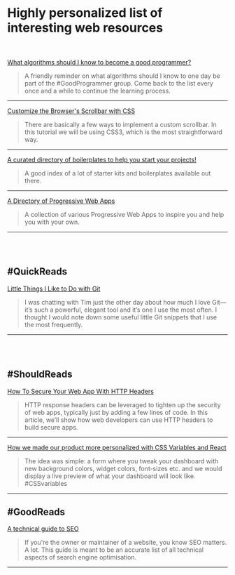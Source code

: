 # Highly personalized list of interesting web resources
<br /><br />
[What algorithms should I know to become a good programmer?](https://www.quora.com/What-algorithms-should-I-know-to-become-a-good-programmer/answer/Ashish-Kedia)
> A friendly reminder on what algorithms should I know to one day be part of the #GoodProgrammer group. Come back to the list every once and a while to continue the learning process.
***
[Customize the Browser's Scrollbar with CSS](https://scotch.io/tutorials/customize-the-browsers-scrollbar-with-css)
> There are basically a few ways to implement a custom scrollbar. In this tutorial we will be using CSS3, which is the most straightforward way.
***
[A curated directory of boilerplates to help you start your projects!](http://www.boilrplate.com/)
> A good index of a lot of starter kits and boilerplates available out there.
***
[A Directory of Progressive Web Apps](https://pwa-directory.appspot.com/)
> A collection of various Progressive Web Apps to inspire you and help you with your own.
***
<br /><br />
## #QuickReads
[Little Things I Like to Do with Git](https://csswizardry.com/2017/05/little-things-i-like-to-do-with-git/)
> I was chatting with Tim just the other day about how much I love Git—it’s such a powerful, elegant tool and it’s one I use the most often. I thought I would note down some useful little Git snippets that I use the most frequently.
***
<br /><br />
## #ShouldReads
[How To Secure Your Web App With HTTP Headers](https://www.smashingmagazine.com/2017/04/secure-web-app-http-headers/)
> HTTP response headers can be leveraged to tighten up the security of web apps, typically just by adding a few lines of code. In this article, we’ll show how web developers can use HTTP headers to build secure apps.
***
[How we made our product more personalized with CSS Variables and React](https://medium.com/geckoboard-under-the-hood/how-we-made-our-product-more-personalized-with-css-variables-and-react-b29298fde608)
> The idea was simple: a form where you tweak your dashboard with new background colors, widget colors, font-sizes etc. and we would display a live preview of what your dashboard will look like. #CSSvariables
***
## #GoodReads
[A technical guide to SEO](https://ma.ttias.be/technical-guide-seo/)
> If you're the owner or maintainer of a website, you know SEO matters. A lot. This guide is meant to be an accurate list of all technical aspects of search engine optimisation.
***
